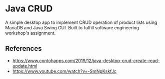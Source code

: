 # Java CRUD

A simple desktop app to implement CRUD operation of product lists using MariaDB and Java Swing GUI. Built to fulfill software engineering workshop's assignment. 

## References
- https://www.contohapps.com/2019/12/java-desktop-crud-create-read-update.html
- https://www.youtube.com/watch?v=-SmNpKskfJc
